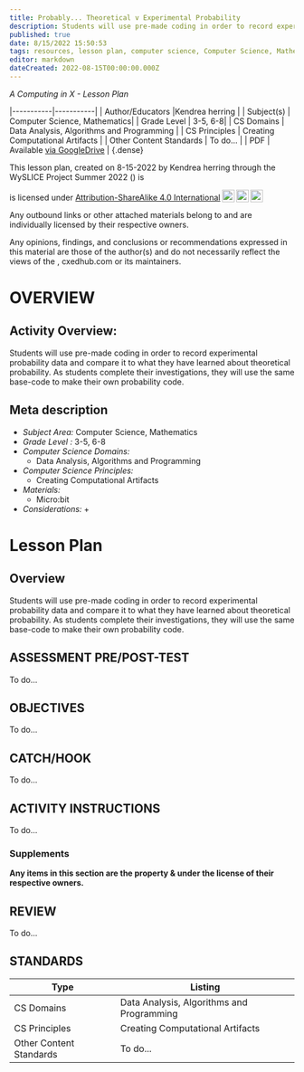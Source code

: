 ```yaml
---
title: Probably... Theoretical v Experimental Probability
description: Students will use pre-made coding in order to record experimental probability data and compare it to what they have learned about theoretical probability. As students complete their investigations, they will use the same base-code to make their own probability code.
published: true
date: 8/15/2022 15:50:53
tags: resources, lesson plan, computer science, Computer Science, Mathematics 
editor: markdown
dateCreated: 2022-08-15T00:00:00.000Z
---
```

*A Computing in X - Lesson Plan*

|-----------|-----------|
| Author/Educators |Kendrea herring |
| Subject(s) | Computer Science, Mathematics|
| Grade Level | 3-5, 6-8|
| CS Domains | Data Analysis, Algorithms and Programming |
| CS Principles | Creating Computational Artifacts |
| Other Content Standards | To do... | 
| PDF | Available [via GoogleDrive]() |
{.dense}






This lesson plan, created on 8-15-2022 by Kendrea herring through the  WySLICE Project Summer 2022 () is  <p xmlns:cc="http://creativecommons.org/ns#" >  is licensed under <a href="http://creativecommons.org/licenses/by-sa/4.0/?ref=chooser-v1" target="_blank" rel="license noopener noreferrer" style="display:inline-block;">Attribution-ShareAlike 4.0 International<img style="height:22px!important;margin-left:3px;vertical-align:text-bottom;" src="https://mirrors.creativecommons.org/presskit/icons/cc.svg?ref=chooser-v1"><img style="height:22px!important;margin-left:3px;vertical-align:text-bottom;" src="https://mirrors.creativecommons.org/presskit/icons/by.svg?ref=chooser-v1"><img style="height:22px!important;margin-left:3px;vertical-align:text-bottom;" src="https://mirrors.creativecommons.org/presskit/icons/sa.svg?ref=chooser-v1"></a></p>


Any outbound links or other attached materials belong to and are individually licensed by their respective owners. 


Any opinions, findings, and conclusions or recommendations expressed in this material are those of the author(s) and do not necessarily reflect the views of the , cxedhub.com or its maintainers.


# OVERVIEW
## Activity Overview:  
Students will use pre-made coding in order to record experimental probability data and compare it to what they have learned about theoretical probability. As students complete their investigations, they will use the same base-code to make their own probability code.
## Meta description
+ *Subject Area:* Computer Science, Mathematics 
+ *Grade Level :* 3-5, 6-8 
+ *Computer Science Domains:*
   + Data Analysis, Algorithms and Programming
+ *Computer Science Principles:*
   + Creating Computational Artifacts
+ *Materials:* 
   + Micro:bit
+ *Considerations:*
   + 


# Lesson Plan
## Overview
Students will use pre-made coding in order to record experimental probability data and compare it to what they have learned about theoretical probability. As students complete their investigations, they will use the same base-code to make their own probability code.
## ASSESSMENT PRE/POST-TEST
To do...
## OBJECTIVES
To do...


## CATCH/HOOK
To do...


## ACTIVITY INSTRUCTIONS
To do...


### Supplements
**Any items in this section are the property & under the license of their respective owners.**






## REVIEW
To do...
## STANDARDS        
| Type | Listing | 
|-----------|-----------|
| CS Domains  | Data Analysis, Algorithms and Programming|
| CS Principles   | Creating Computational Artifacts|
| Other Content Standards | To do...  |